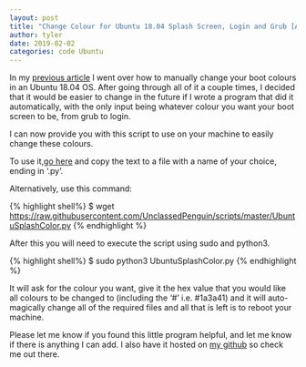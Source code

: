 ```yaml
---
layout: post
title: "Change Colour for Ubuntu 18.04 Splash Screen, Login and Grub [Automatically]"
author: tyler
date: 2019-02-02
categories: code Ubuntu
---
```


In my <a class="randomcolor" href="https://unclassed.ca/2019/01/19/change-ubuntu-color-manually/" target="_blank">previous article</a> I went over how to manually change your boot colours in an Ubuntu 18.04 OS. After going through all of it a couple times, I decided that it would be easier to change in the future if I wrote a program that did it automatically, with the only input being whatever colour you want your boot screen to be, from grub to login.

I can now provide you with this script to use on your machine to easily change these colours.

To use it,<a class="randomcolor" href="https://raw.githubusercontent.com/UnclassedPenguin/scripts/master/UbuntuSplashColor.py" target="_blank" >go here</a> and copy the text to a file with a name of your choice, ending in ‘.py’.

Alternatively, use this command:

{% highlight shell%}
$ wget https://raw.githubusercontent.com/UnclassedPenguin/scripts/master/UbuntuSplashColor.py
{% endhighlight %}



After this you will need to execute the script using sudo and python3. 

{% highlight shell%}
$ sudo python3 UbuntuSplashColor.py
{% endhighlight %}

It will ask for the colour you want, give it the hex value that you would like all colours to be changed to (including the ‘#’ i.e. #1a3a41) and it will auto-magically change all of the required files and all that is left is to reboot your machine.

Please let me know if you found this little program helpful, and let me know if there is anything I can add. I also have it hosted on <a class="randomcolor" href="https://github.com/UnclassedPenguin" target="_blank">my github</a> so check me out there. 
